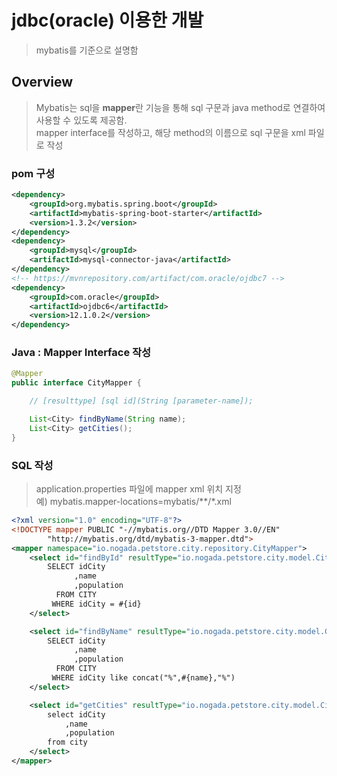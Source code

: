 # jdbc(oracle) 이용한 개발
> mybatis를 기준으로 설명함

## Overview
> Mybatis는 sql을 **mapper**란 기능을 통해 sql 구문과 java method로 연결하여 사용할 수 있도록 제공함.  
> mapper interface를 작성하고, 해당 method의 이름으로 sql 구문을 xml 파일로 작성


### pom 구성
```xml
<dependency>
    <groupId>org.mybatis.spring.boot</groupId>
    <artifactId>mybatis-spring-boot-starter</artifactId>
    <version>1.3.2</version>
</dependency>
<dependency>
    <groupId>mysql</groupId>
    <artifactId>mysql-connector-java</artifactId>
</dependency>
<!-- https://mvnrepository.com/artifact/com.oracle/ojdbc7 -->
<dependency>
    <groupId>com.oracle</groupId>
    <artifactId>ojdbc6</artifactId>
    <version>12.1.0.2</version>
</dependency>
```

### Java : Mapper Interface 작성

``` java
@Mapper
public interface CityMapper {

    // [resulttype] [sql id](String [parameter-name]);

    List<City> findByName(String name);
    List<City> getCities();
}
```
### SQL 작성
> application.properties 파일에 mapper xml 위치 지정  
> 예) mybatis.mapper-locations=mybatis/**/*.xml

``` xml
<?xml version="1.0" encoding="UTF-8"?>
<!DOCTYPE mapper PUBLIC "-//mybatis.org//DTD Mapper 3.0//EN"
        "http://mybatis.org/dtd/mybatis-3-mapper.dtd">
<mapper namespace="io.nogada.petstore.city.repository.CityMapper">
    <select id="findById" resultType="io.nogada.petstore.city.model.City">
        SELECT idCity
              ,name
              ,population
          FROM CITY
         WHERE idCity = #{id}
    </select>

    <select id="findByName" resultType="io.nogada.petstore.city.model.City">
        SELECT idCity
              ,name
              ,population
          FROM CITY
         WHERE idCity like concat("%",#{name},"%")
    </select>

    <select id="getCities" resultType="io.nogada.petstore.city.model.City"> 
        select idCity
            ,name
            ,population 
        from city
    </select>
</mapper>
```
